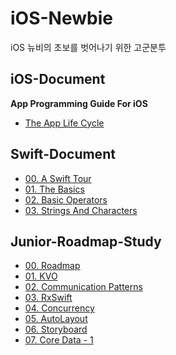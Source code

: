 # iOS-Newbie

iOS 뉴비의 초보를 벗어나기 위한 고군분투 

## iOS-Document

**App Programming Guide For iOS**
* [The App Life Cycle](https://github.com/junhyogi/iOS-Newbie/blob/master/ios-document/AppProgrammingGuideForiOS/00_TheAppLifeCycle.md)

## Swift-Document

* [00. A Swift Tour](https://github.com/junhyogi/iOS-Newbie/blob/master/swift-document/WelcomeToSwift/A_Swift_Tour.md)
* [01. The Basics](https://github.com/junhyogi/iOS-Newbie/blob/master/swift-document/LanguageGuide/TheBasics.md)
* [02. Basic Operators](https://github.com/junhyogi/iOS-Newbie/blob/master/swift-document/LanguageGuide/BasicOperators.md)
* [03. Strings And Characters](https://github.com/junhyogi/iOS-Newbie/blob/master/swift-document/LanguageGuide/StringsAndCharacters.md)

## Junior-Roadmap-Study

* [00. Roadmap](https://github.com/junhyogi/iOS-Newbie/blob/master/junior-roadmap-study/00_Roadmap.md)
* [01. KVO]()
* [02. Communication Patterns]()
* [03. RxSwift]()
* [04. Concurrency]()
* [05. AutoLayout]()
* [06. Storyboard]()
* [07. Core Data - 1]()
